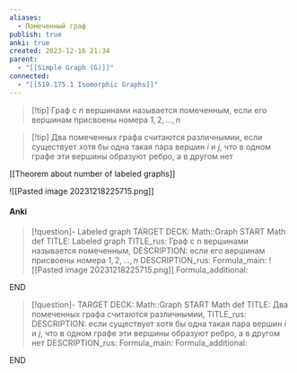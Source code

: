 ```yaml
---
aliases:
  - Помеченный граф
publish: true
anki: true
created: 2023-12-16 21:34
parent:
  - "[[Simple Graph (G)]]"
connected:
  - "[[519.175.1 Isomorphic Graphs]]"
---
```


> [!tip] Граф с $n$ вершинами называется помеченным, 
> если его вершинам присвоены номера $1, 2, ..., n$

> [!tip] Два помеченных графа считаются различнымии, 
если существует хотя бы одна такая пара вершин $i$ и $j$, что в одном графе эти вершины образуют ребро, а в другом нет


[[Theorem about number of labeled graphs]]

![[Pasted image 20231218225715.png]]

#### Anki
> [!question]- Labeled graph
TARGET DECK: Math::Graph 
START
Math def
TITLE: Labeled graph
TITLE_rus: Граф с $n$ вершинами называется помеченным, 
DESCRIPTION: если его вершинам присвоены номера $1, 2, ..., n$
DESCRIPTION_rus: 
Formula_main: ![[Pasted image 20231218225715.png]]
Formula_additional:
<!--ID: 1705263411201-->
END

> [!question]-
TARGET DECK: Math::Graph 
START
Math def
TITLE: Два помеченных графа считаются различнымии,
TITLE_rus: 
DESCRIPTION: если существует хотя бы одна такая пара вершин $i$ и $j$, что в одном графе эти вершины образуют ребро, а в другом нет
DESCRIPTION_rus: 
Formula_main: 
Formula_additional:
<!--ID: 1705263411220-->
END








